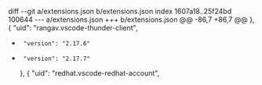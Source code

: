 diff --git a/extensions.json b/extensions.json
index 1607a18..25f24bd 100644
--- a/extensions.json
+++ b/extensions.json
@@ -86,7 +86,7 @@
     },
     {
       "uid": "rangav.vscode-thunder-client",
-      "version": "2.17.6"
+      "version": "2.17.7"
     },
     {
       "uid": "redhat.vscode-redhat-account",
